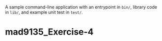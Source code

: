 A sample command-line application with an entrypoint in `bin/`, library code
in `lib/`, and example unit test in `test/`.
# mad9135_Exercise-4
